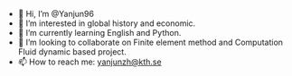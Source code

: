 - 👋 Hi, I’m @Yanjun96
- 👀 I’m interested in global history and economic.
- 🌱 I’m currently learning English and Python.
- 💞️ I’m looking to collaborate on Finite element method and Computation Fluid dynamic based project.
- 📫 How to reach me: yanjunzh@kth.se

<!---
Yanjun96/Yanjun96 is a ✨ special ✨ repository because its `README.md` (this file) appears on your GitHub profile.
You can click the Preview link to take a look at your changes.
--->
